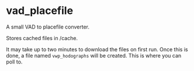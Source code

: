 # vad_placefile
A small VAD to placefile converter.

Stores cached files in /cache.

It may take up to two minutes to download the files on first run. Once this is done, a file named `vwp_hodographs` will be created. This is where you can poll to.
